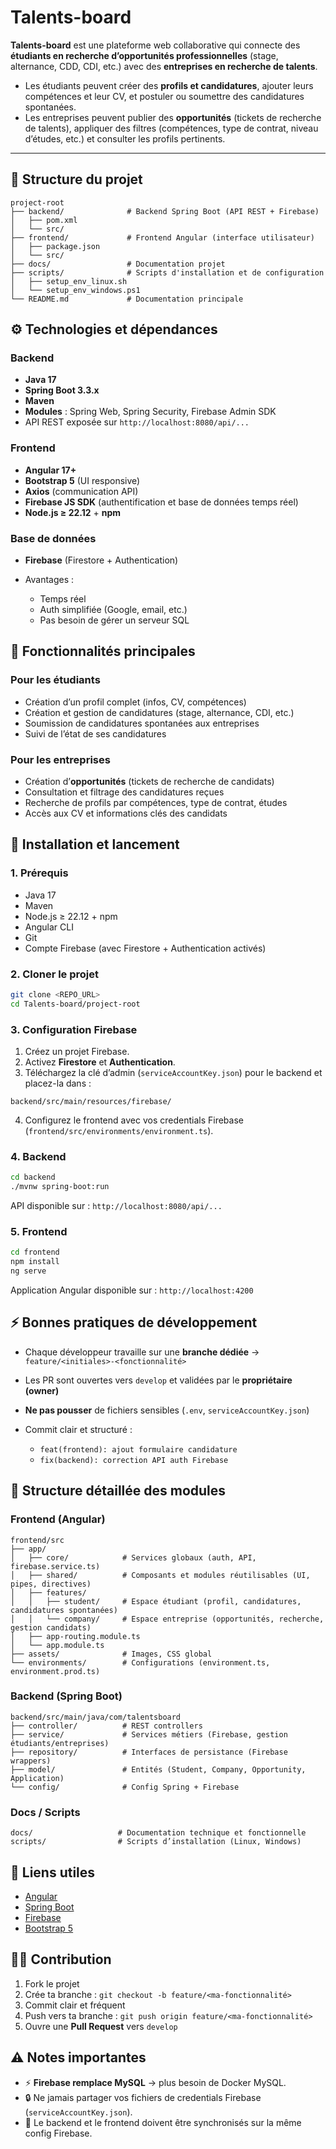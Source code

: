 # Talents-board

**Talents-board** est une plateforme web collaborative qui connecte des **étudiants en recherche d’opportunités professionnelles** (stage, alternance, CDD, CDI, etc.) avec des **entreprises en recherche de talents**.

* Les étudiants peuvent créer des **profils et candidatures**, ajouter leurs compétences et leur CV, et postuler ou soumettre des candidatures spontanées.
* Les entreprises peuvent publier des **opportunités** (tickets de recherche de talents), appliquer des filtres (compétences, type de contrat, niveau d’études, etc.) et consulter les profils pertinents.

---

## 📂 Structure du projet

```
project-root
├── backend/              # Backend Spring Boot (API REST + Firebase)
│   ├── pom.xml
│   └── src/
├── frontend/             # Frontend Angular (interface utilisateur)
│   ├── package.json
│   └── src/
├── docs/                 # Documentation projet
├── scripts/              # Scripts d'installation et de configuration
│   ├── setup_env_linux.sh
│   └── setup_env_windows.ps1
└── README.md             # Documentation principale
```



## ⚙️ Technologies et dépendances

### Backend

* **Java 17**
* **Spring Boot 3.3.x**
* **Maven**
* **Modules** : Spring Web, Spring Security, Firebase Admin SDK
* API REST exposée sur `http://localhost:8080/api/...`

### Frontend

* **Angular 17+**
* **Bootstrap 5** (UI responsive)
* **Axios** (communication API)
* **Firebase JS SDK** (authentification et base de données temps réel)
* **Node.js ≥ 22.12** + **npm**

### Base de données

* **Firebase** (Firestore + Authentication)
* Avantages :

  * Temps réel
  * Auth simplifiée (Google, email, etc.)
  * Pas besoin de gérer un serveur SQL



## 📝 Fonctionnalités principales

### Pour les étudiants

* Création d’un profil complet (infos, CV, compétences)
* Création et gestion de candidatures (stage, alternance, CDI, etc.)
* Soumission de candidatures spontanées aux entreprises
* Suivi de l’état de ses candidatures

### Pour les entreprises

* Création d’**opportunités** (tickets de recherche de candidats)
* Consultation et filtrage des candidatures reçues
* Recherche de profils par compétences, type de contrat, études
* Accès aux CV et informations clés des candidats



## 🚀 Installation et lancement

### 1. Prérequis

* Java 17
* Maven
* Node.js ≥ 22.12 + npm
* Angular CLI
* Git
* Compte Firebase (avec Firestore + Authentication activés)

### 2. Cloner le projet

```bash
git clone <REPO_URL>
cd Talents-board/project-root
```

### 3. Configuration Firebase

1. Créez un projet Firebase.
2. Activez **Firestore** et **Authentication**.
3. Téléchargez la clé d’admin (`serviceAccountKey.json`) pour le backend et placez-la dans :

```
backend/src/main/resources/firebase/
```

4. Configurez le frontend avec vos credentials Firebase (`frontend/src/environments/environment.ts`).



### 4. Backend

```bash
cd backend
./mvnw spring-boot:run
```

API disponible sur : `http://localhost:8080/api/...`



### 5. Frontend

```bash
cd frontend
npm install
ng serve
```

Application Angular disponible sur : `http://localhost:4200`



## ⚡ Bonnes pratiques de développement

* Chaque développeur travaille sur une **branche dédiée** → `feature/<initiales>-<fonctionnalité>`
* Les PR sont ouvertes vers `develop` et validées par le **propriétaire (owner)**
* **Ne pas pousser** de fichiers sensibles (`.env`, `serviceAccountKey.json`)
* Commit clair et structuré :

  * `feat(frontend): ajout formulaire candidature`
  * `fix(backend): correction API auth Firebase`



## 📁 Structure détaillée des modules

### Frontend (Angular)

```
frontend/src
├── app/
│   ├── core/            # Services globaux (auth, API, firebase.service.ts)
│   ├── shared/          # Composants et modules réutilisables (UI, pipes, directives)
│   ├── features/
│   │   ├── student/     # Espace étudiant (profil, candidatures, candidatures spontanées)
│   │   └── company/     # Espace entreprise (opportunités, recherche, gestion candidats)
│   ├── app-routing.module.ts
│   └── app.module.ts
├── assets/              # Images, CSS global
└── environments/        # Configurations (environment.ts, environment.prod.ts)
```

### Backend (Spring Boot)

```
backend/src/main/java/com/talentsboard
├── controller/          # REST controllers
├── service/             # Services métiers (Firebase, gestion étudiants/entreprises)
├── repository/          # Interfaces de persistance (Firebase wrappers)
├── model/               # Entités (Student, Company, Opportunity, Application)
└── config/              # Config Spring + Firebase
```

### Docs / Scripts

```
docs/                   # Documentation technique et fonctionnelle
scripts/                # Scripts d’installation (Linux, Windows)
```



## 🔗 Liens utiles

* [Angular](https://angular.io/docs)
* [Spring Boot](https://spring.io/projects/spring-boot)
* [Firebase](https://firebase.google.com/docs)
* [Bootstrap 5](https://getbootstrap.com/docs/5.0/getting-started/introduction/)



## 👨‍💻 Contribution

1. Fork le projet
2. Crée ta branche : `git checkout -b feature/<ma-fonctionnalité>`
3. Commit clair et fréquent
4. Push vers ta branche : `git push origin feature/<ma-fonctionnalité>`
5. Ouvre une **Pull Request** vers `develop`



## ⚠️ Notes importantes

* ⚡ **Firebase remplace MySQL** → plus besoin de Docker MySQL.
* 🔒 Ne jamais partager vos fichiers de credentials Firebase (`serviceAccountKey.json`).
* 🚀 Le backend et le frontend doivent être synchronisés sur la même config Firebase.

